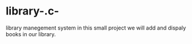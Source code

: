 # library-.c-
library manegement system 
in this small project we will add and dispaly books in our library.
